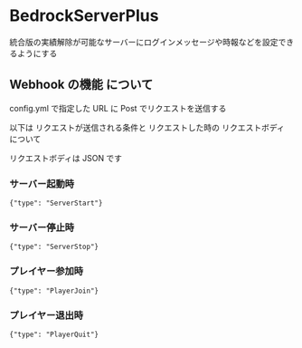 # BedrockServerPlus

 統合版の実績解除が可能なサーバーにログインメッセージや時報などを設定できるようにする

## Webhook の機能 について

config.yml で指定した URL に Post でリクエストを送信する

以下は リクエストが送信される条件と リクエストした時の リクエストボディ について

リクエストボディは JSON です

### サーバー起動時

```post
{"type": "ServerStart"}
```

### サーバー停止時

```post
{"type": "ServerStop"}
```

### プレイヤー参加時

```post
{"type": "PlayerJoin"}
```

### プレイヤー退出時

```post
{"type": "PlayerQuit"}
```
